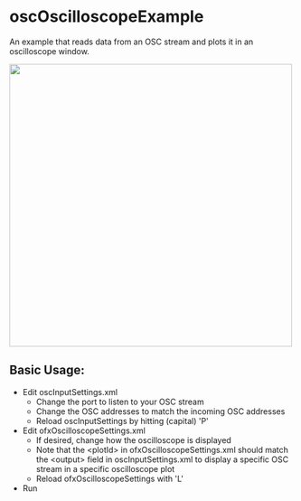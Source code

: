 oscOscilloscopeExample
===============

An example that reads data from an OSC stream and plots it in an oscilloscope window. 

<img src="./assets/oscExample.png" width="500">

## Basic Usage:

- Edit oscInputSettings.xml
  - Change the port to listen to your OSC stream 
  - Change the OSC addresses to match the incoming OSC addresses
  - Reload oscInputSettings by hitting (capital) 'P'
- Edit ofxOscilloscopeSettings.xml 
  - If desired, change how the oscilloscope is displayed
  - Note that the \<plotId\> in ofxOscilloscopeSettings.xml should match the \<output\> field in oscInputSettings.xml to display a specific OSC stream in a specific oscilloscope plot
  - Reload ofxOscilloscopeSettings with 'L'
- Run
